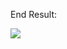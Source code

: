 End Result:

<img src="https://github.com/nzayem/FreeCodeCamp/blob/main/Module-15-CSS-animation-Ferris-Wheel/End-Result.gif">
